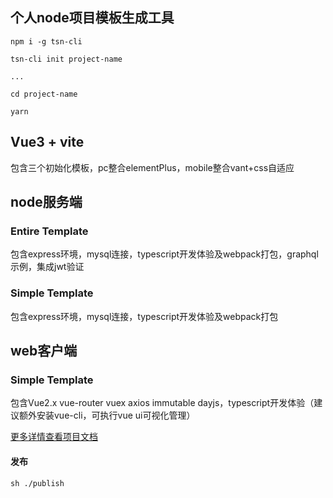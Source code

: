 
## 个人node项目模板生成工具

    npm i -g tsn-cli

    tsn-cli init project-name

    ...

    cd project-name

    yarn

## Vue3 + vite

包含三个初始化模板，pc整合elementPlus，mobile整合vant+css自适应

## node服务端

### Entire Template

包含express环境，mysql连接，typescript开发体验及webpack打包，graphql示例，集成jwt验证

### Simple Template

包含express环境，mysql连接，typescript开发体验及webpack打包

## web客户端

### Simple Template

包含Vue2.x vue-router vuex axios immutable dayjs，typescript开发体验（建议额外安装vue-cli，可执行vue ui可视化管理）




[更多详情查看项目文档](https://github.com/palxiao/typescript-node-template/blob/master/README.md)



#### 发布

    sh ./publish
    